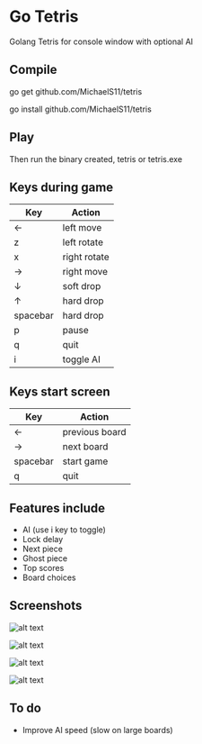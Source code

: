 # Go Tetris

Golang Tetris for console window with optional AI


## Compile

go get github.com/MichaelS11/tetris

go install github.com/MichaelS11/tetris


## Play

Then run the binary created, tetris or tetris.exe


## Keys during game

| Key | Action |
| --- | --- |
| &larr; | left move |
| z | left rotate |
| x | right rotate |
| &rarr; | right move |
| &darr; | soft drop |
| &uarr; | hard drop |
| spacebar | hard drop |
| p | pause |
| q | quit |
| i | toggle AI |

## Keys start screen

| Key | Action |
| --- | --- |
| &larr; | previous board |
| &rarr; | next board |
| spacebar | start game |
| q | quit |


## Features include

- AI (use i key to toggle)
- Lock delay
- Next piece
- Ghost piece
- Top scores
- Board choices


## Screenshots

![alt text](https://raw.githubusercontent.com/MichaelS11/tetris/master/screenshots/screenshot1.png "Go Tetris")

![alt text](https://raw.githubusercontent.com/MichaelS11/tetris/master/screenshots/screenshot2.png "Golang Tetris")

![alt text](https://raw.githubusercontent.com/MichaelS11/tetris/master/screenshots/screenshot3.png "Golang Tetris Heart")

![alt text](https://raw.githubusercontent.com/MichaelS11/tetris/master/screenshots/screenshot4.png "Tetris High Scores")


## To do

* Improve AI speed (slow on large boards)
